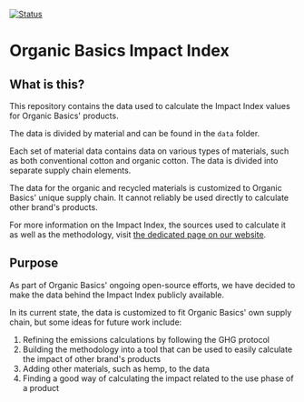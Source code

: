[![Status](https://img.shields.io/badge/status-published-green.svg)](https://github.com/Organic-Basics/impact-index)

# Organic Basics Impact Index

## What is this?

This repository contains the data used to calculate the Impact Index values for Organic Basics' products.

The data is divided by material and can be found in the `data` folder. 

Each set of material data contains data on various types of materials, such as both conventional cotton and organic cotton. The data is divided into separate supply chain elements.

The data for the organic and recycled materials is customized to Organic Basics' unique supply chain. It cannot reliably be used directly to calculate other brand's products. 

For more information on the Impact Index, the sources used to calculate it as well as the methodology, visit [the dedicated page on our website](https://organicbasics.com/pages/impact-index).

## Purpose

As part of Organic Basics' ongoing open-source efforts, we have decided to make the data behind the Impact Index publicly available.

In its current state, the data is customized to fit Organic Basics' own supply chain, but some ideas for future work include: 
1. Refining the emissions calculations by following the GHG protocol
2. Building the methodology into a tool that can be used to easily calculate the impact of other brand's products
3. Adding other materials, such as hemp, to the data
4. Finding a good way of calculating the impact related to the use phase of a product
